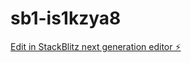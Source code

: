 # sb1-is1kzya8

[Edit in StackBlitz next generation editor ⚡️](https://stackblitz.com/~/github.com/fokalezu/sb1-is1kzya8)